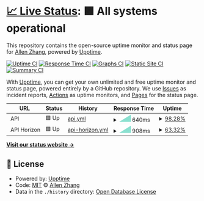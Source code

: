 # [📈 Live Status](https://ztao165.github.io/uptime): <!--live status--> **🟩 All systems operational**

This repository contains the open-source uptime monitor and status page for [Allen Zhang](https://ztao165.github.io/uptime), powered by [Upptime](https://github.com/upptime/upptime).

[![Uptime CI](https://github.com/ztao165/uptime/workflows/Uptime%20CI/badge.svg)](https://github.com/ztao165/uptime/actions?query=workflow%3A%22Uptime+CI%22)
[![Response Time CI](https://github.com/ztao165/uptime/workflows/Response%20Time%20CI/badge.svg)](https://github.com/ztao165/uptime/actions?query=workflow%3A%22Response+Time+CI%22)
[![Graphs CI](https://github.com/ztao165/uptime/workflows/Graphs%20CI/badge.svg)](https://github.com/ztao165/uptime/actions?query=workflow%3A%22Graphs+CI%22)
[![Static Site CI](https://github.com/ztao165/uptime/workflows/Static%20Site%20CI/badge.svg)](https://github.com/ztao165/uptime/actions?query=workflow%3A%22Static+Site+CI%22)
[![Summary CI](https://github.com/ztao165/uptime/workflows/Summary%20CI/badge.svg)](https://github.com/ztao165/uptime/actions?query=workflow%3A%22Summary+CI%22)

With [Upptime](https://upptime.js.org), you can get your own unlimited and free uptime monitor and status page, powered entirely by a GitHub repository. We use [Issues](https://github.com/ztao165/uptime/issues) as incident reports, [Actions](https://github.com/ztao165/uptime/actions) as uptime monitors, and [Pages](https://ztao165.github.io/uptime) for the status page.

<!--start: status pages-->
<!-- This summary is generated by Upptime (https://github.com/upptime/upptime) -->
<!-- Do not edit this manually, your changes will be overwritten -->
<!-- prettier-ignore -->
| URL | Status | History | Response Time | Uptime |
| --- | ------ | ------- | ------------- | ------ |
| <img alt="" src="https://favicons.githubusercontent.com/null" height="13"> API | 🟩 Up | [api.yml](https://github.com/ztao165/uptime/commits/HEAD/history/api.yml) | <details><summary><img alt="Response time graph" src="./graphs/api/response-time-week.png" height="20"> 640ms</summary><br><a href="https://ztao165.github.io/uptime/history/api"><img alt="Response time 640" src="https://img.shields.io/endpoint?url=https%3A%2F%2Fraw.githubusercontent.com%2Fztao165%2Fuptime%2FHEAD%2Fapi%2Fapi%2Fresponse-time.json"></a><br><a href="https://ztao165.github.io/uptime/history/api"><img alt="24-hour response time 640" src="https://img.shields.io/endpoint?url=https%3A%2F%2Fraw.githubusercontent.com%2Fztao165%2Fuptime%2FHEAD%2Fapi%2Fapi%2Fresponse-time-day.json"></a><br><a href="https://ztao165.github.io/uptime/history/api"><img alt="7-day response time 640" src="https://img.shields.io/endpoint?url=https%3A%2F%2Fraw.githubusercontent.com%2Fztao165%2Fuptime%2FHEAD%2Fapi%2Fapi%2Fresponse-time-week.json"></a><br><a href="https://ztao165.github.io/uptime/history/api"><img alt="30-day response time 640" src="https://img.shields.io/endpoint?url=https%3A%2F%2Fraw.githubusercontent.com%2Fztao165%2Fuptime%2FHEAD%2Fapi%2Fapi%2Fresponse-time-month.json"></a><br><a href="https://ztao165.github.io/uptime/history/api"><img alt="1-year response time 640" src="https://img.shields.io/endpoint?url=https%3A%2F%2Fraw.githubusercontent.com%2Fztao165%2Fuptime%2FHEAD%2Fapi%2Fapi%2Fresponse-time-year.json"></a></details> | <details><summary><a href="https://ztao165.github.io/uptime/history/api">98.28%</a></summary><a href="https://ztao165.github.io/uptime/history/api"><img alt="All-time uptime 98.28%" src="https://img.shields.io/endpoint?url=https%3A%2F%2Fraw.githubusercontent.com%2Fztao165%2Fuptime%2FHEAD%2Fapi%2Fapi%2Fuptime.json"></a><br><a href="https://ztao165.github.io/uptime/history/api"><img alt="24-hour uptime 98.28%" src="https://img.shields.io/endpoint?url=https%3A%2F%2Fraw.githubusercontent.com%2Fztao165%2Fuptime%2FHEAD%2Fapi%2Fapi%2Fuptime-day.json"></a><br><a href="https://ztao165.github.io/uptime/history/api"><img alt="7-day uptime 98.28%" src="https://img.shields.io/endpoint?url=https%3A%2F%2Fraw.githubusercontent.com%2Fztao165%2Fuptime%2FHEAD%2Fapi%2Fapi%2Fuptime-week.json"></a><br><a href="https://ztao165.github.io/uptime/history/api"><img alt="30-day uptime 98.28%" src="https://img.shields.io/endpoint?url=https%3A%2F%2Fraw.githubusercontent.com%2Fztao165%2Fuptime%2FHEAD%2Fapi%2Fapi%2Fuptime-month.json"></a><br><a href="https://ztao165.github.io/uptime/history/api"><img alt="1-year uptime 98.28%" src="https://img.shields.io/endpoint?url=https%3A%2F%2Fraw.githubusercontent.com%2Fztao165%2Fuptime%2FHEAD%2Fapi%2Fapi%2Fuptime-year.json"></a></details>
| <img alt="" src="https://favicons.githubusercontent.com/null" height="13"> API Horizon | 🟩 Up | [api-horizon.yml](https://github.com/ztao165/uptime/commits/HEAD/history/api-horizon.yml) | <details><summary><img alt="Response time graph" src="./graphs/api-horizon/response-time-week.png" height="20"> 908ms</summary><br><a href="https://ztao165.github.io/uptime/history/api-horizon"><img alt="Response time 908" src="https://img.shields.io/endpoint?url=https%3A%2F%2Fraw.githubusercontent.com%2Fztao165%2Fuptime%2FHEAD%2Fapi%2Fapi-horizon%2Fresponse-time.json"></a><br><a href="https://ztao165.github.io/uptime/history/api-horizon"><img alt="24-hour response time 908" src="https://img.shields.io/endpoint?url=https%3A%2F%2Fraw.githubusercontent.com%2Fztao165%2Fuptime%2FHEAD%2Fapi%2Fapi-horizon%2Fresponse-time-day.json"></a><br><a href="https://ztao165.github.io/uptime/history/api-horizon"><img alt="7-day response time 908" src="https://img.shields.io/endpoint?url=https%3A%2F%2Fraw.githubusercontent.com%2Fztao165%2Fuptime%2FHEAD%2Fapi%2Fapi-horizon%2Fresponse-time-week.json"></a><br><a href="https://ztao165.github.io/uptime/history/api-horizon"><img alt="30-day response time 908" src="https://img.shields.io/endpoint?url=https%3A%2F%2Fraw.githubusercontent.com%2Fztao165%2Fuptime%2FHEAD%2Fapi%2Fapi-horizon%2Fresponse-time-month.json"></a><br><a href="https://ztao165.github.io/uptime/history/api-horizon"><img alt="1-year response time 908" src="https://img.shields.io/endpoint?url=https%3A%2F%2Fraw.githubusercontent.com%2Fztao165%2Fuptime%2FHEAD%2Fapi%2Fapi-horizon%2Fresponse-time-year.json"></a></details> | <details><summary><a href="https://ztao165.github.io/uptime/history/api-horizon">63.32%</a></summary><a href="https://ztao165.github.io/uptime/history/api-horizon"><img alt="All-time uptime 63.32%" src="https://img.shields.io/endpoint?url=https%3A%2F%2Fraw.githubusercontent.com%2Fztao165%2Fuptime%2FHEAD%2Fapi%2Fapi-horizon%2Fuptime.json"></a><br><a href="https://ztao165.github.io/uptime/history/api-horizon"><img alt="24-hour uptime 63.32%" src="https://img.shields.io/endpoint?url=https%3A%2F%2Fraw.githubusercontent.com%2Fztao165%2Fuptime%2FHEAD%2Fapi%2Fapi-horizon%2Fuptime-day.json"></a><br><a href="https://ztao165.github.io/uptime/history/api-horizon"><img alt="7-day uptime 63.32%" src="https://img.shields.io/endpoint?url=https%3A%2F%2Fraw.githubusercontent.com%2Fztao165%2Fuptime%2FHEAD%2Fapi%2Fapi-horizon%2Fuptime-week.json"></a><br><a href="https://ztao165.github.io/uptime/history/api-horizon"><img alt="30-day uptime 63.32%" src="https://img.shields.io/endpoint?url=https%3A%2F%2Fraw.githubusercontent.com%2Fztao165%2Fuptime%2FHEAD%2Fapi%2Fapi-horizon%2Fuptime-month.json"></a><br><a href="https://ztao165.github.io/uptime/history/api-horizon"><img alt="1-year uptime 63.32%" src="https://img.shields.io/endpoint?url=https%3A%2F%2Fraw.githubusercontent.com%2Fztao165%2Fuptime%2FHEAD%2Fapi%2Fapi-horizon%2Fuptime-year.json"></a></details>

<!--end: status pages-->

[**Visit our status website →**](https://ztao165.github.io/uptime)

## 📄 License

- Powered by: [Upptime](https://github.com/upptime/upptime)
- Code: [MIT](./LICENSE) © [Allen Zhang](https://ztao165.github.io/uptime)
- Data in the `./history` directory: [Open Database License](https://opendatacommons.org/licenses/odbl/1-0/)

